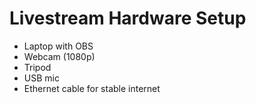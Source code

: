 # Livestream Hardware Setup

- Laptop with OBS
- Webcam (1080p)
- Tripod
- USB mic
- Ethernet cable for stable internet
